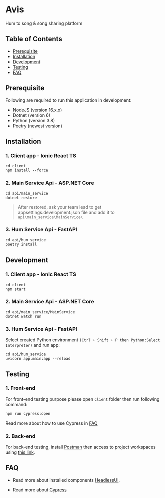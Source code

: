 # Avis

Hum to song & song sharing platform

## Table of Contents

- [Prerequisite](#prerequisite)
- [Installation](#installation)
- [Development](#development)
- [Testing](#testing)
- [FAQ](#faq)

## Prerequisite

Following are required to run this application in development:

- NodeJS (version 16.x.x)
- Dotnet (version 6)
- Python (version 3.8)
- Poetry (newest version)

## Installation

### 1. Client app - Ionic React TS

```
cd client
npm install --force
```

### 2. Main Service Api - ASP.NET Core

```
cd api/main_service
dotnet restore
```

> After restored, ask your team lead to get appsettings.development.json file and add it to `api\main_service\MainService\`

### 3. Hum Service Api - FastAPI

```
cd api/hum_service
poetry install
```

## Development

### 1. Client app - Ionic React TS

```
cd client
npm start
```

### 2. Main Service Api - ASP.NET Core

```
cd api/main_service/MainService
dotnet watch run
```

### 3. Hum Service Api - FastAPI

Select created Python environment `(Ctrl + Shift + P then Python:Select Interpreter)` and run app:

```
cd api/hum_service
uvicorn app.main:app --reload
```

## Testing

### 1. Front-end

For front-end testing purpose please open `client` folder then run following command:

```bash
npm run cypress:open
```

Read more about how to use Cypress in [FAQ](#faq)

### 2. Back-end

For back-end testing, install [Postman](https://www.postman.com/) then access to project workspaces using [this link](https://projectreddo.postman.co/workspace/450982ea-05d9-4ae3-9488-39309debaedb).

## FAQ

- Read more about installed components [HeadlessUI](https://headlessui.com/).

- Read more about [Cypress](https://docs.cypress.io/guides/end-to-end-testing/writing-your-first-end-to-end-test#Add-a-test-file)
